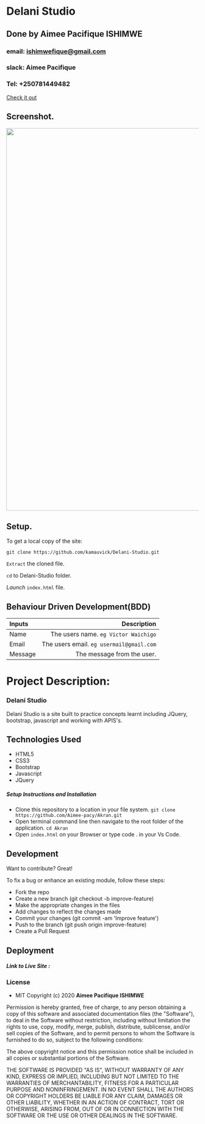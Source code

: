 # Delani Studio
## Done by Aimee Pacifique ISHIMWE
### email: ishimwefique@gmail.com
### slack: Aimee Pacifique
### Tel: +250781449482
[Check it out]()
## Screenshot.
<img src="https://github.com/kamauvick/Delani-Studio/blob/master/images/screenshot/shot.png?raw=true" width="1000">

## Setup.
To get a local copy of the site:

`git clone https://github.com/kamauvick/Delani-Studio.git`

`Extract` the cloned file.

`cd` to Delani-Studio folder.

*Launch* `index.html` file.


## Behaviour Driven Development(BDD)
| Inputs |  Description |
| :---         |          ---: |
| Name   | The users name. `eg Victor Waichigo`|
| Email     | The users email. ``eg usermail@gmail.com``   |
| Message    | The message from the user.   |
# Project Description:
### Delani Studio
Delani Studio is a site built to practice concepts learnt including JQuery, bootstrap, javascript and working with APIS's.



## Technologies Used

* HTML5
* CSS3
* Bootstrap
* Javascript
* JQuery


##### Setup Instructions and Installation

- Clone this repository to a location in your file system. `git clone https://github.com/Aimee-pacy/Akran.git`
- Open terminal command line then navigate to the root folder of the application. `cd Akran`
- Open `index.html` on your Browser or type code . in your Vs Code.

## Development

Want to contribute? Great!

To fix a bug or enhance an existing module, follow these steps:
- Fork the repo
- Create a new branch (git checkout -b improve-feature)
- Make the appropriate changes in the files
- Add changes to reflect the changes made
- Commit your changes (git commit -am 'Improve feature')
- Push to the branch (git push origin improve-feature)
- Create a Pull Request


## Deployment


##### Link to Live Site : []()

### License

* MIT 
Copyright (c) 2020 **Aimee Pacifique ISHIMWE**

Permission is hereby granted, free of charge, to any person obtaining a copy of this software and associated documentation files (the "Software"), to deal in the Software without restriction, including without limitation the rights to use, copy, modify, merge, publish, distribute, sublicense, and/or sell copies of the Software, and to permit persons to whom the Software is furnished to do so, subject to the following conditions:

The above copyright notice and this permission notice shall be included in all copies or substantial portions of the Software.

THE SOFTWARE IS PROVIDED "AS IS", WITHOUT WARRANTY OF ANY KIND, EXPRESS OR IMPLIED, INCLUDING BUT NOT LIMITED TO THE WARRANTIES OF MERCHANTABILITY, FITNESS FOR A PARTICULAR PURPOSE AND NONINFRINGEMENT. IN NO EVENT SHALL THE AUTHORS OR COPYRIGHT HOLDERS BE LIABLE FOR ANY CLAIM, DAMAGES OR OTHER LIABILITY, WHETHER IN AN ACTION OF CONTRACT, TORT OR OTHERWISE, ARISING FROM, OUT OF OR IN CONNECTION WITH THE SOFTWARE OR THE USE OR OTHER DEALINGS IN THE SOFTWARE.
